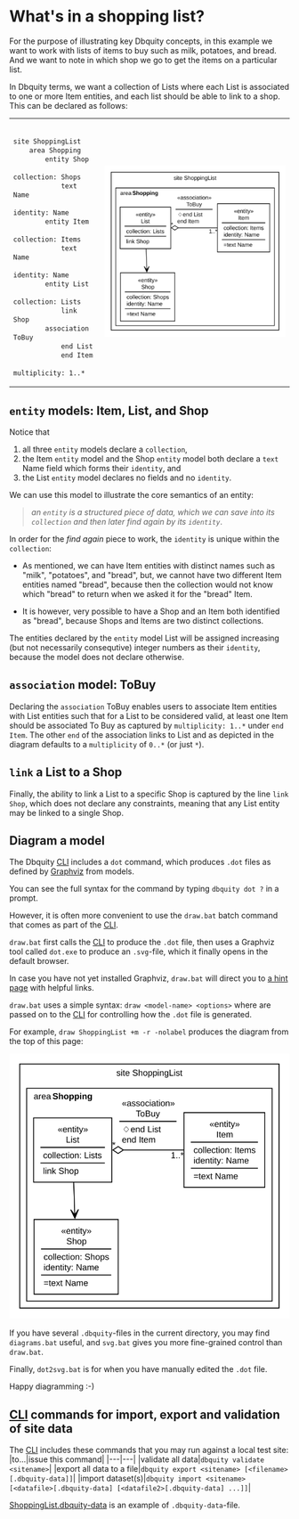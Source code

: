 # What's in a shopping list?

For the purpose of illustrating key Dbquity concepts, in this example we want to work with lists of items to buy such as milk, potatoes, and bread. And we want to note in which shop we go to get the items on a particular list.

In Dbquity terms, we want a collection of Lists where each List is associated to one or more Item entities, and each list should be able to link to a shop. This can be declared as follows:

<table><tr><td><pre><code>
site ShoppingList
    area Shopping
        entity Shop
            collection: Shops
            text Name
            identity: Name
        entity Item
            collection: Items
            text Name
            identity: Name
        entity List
            collection: Lists
            link Shop
        association ToBuy
            end List
            end Item
                multiplicity: 1..*
</code></pre></td>
<td><img src="ShoppingList.dbquity.svg"/></td></tr></table>

## `entity` models: Item, List, and Shop
Notice that 
1. all three `entity` models declare a `collection`,
2. the Item `entity` model and the Shop `entity` model both declare a `text` Name field which forms their `identity`, and
3. the List `entity` model declares no fields and no `identity`.

We can use this model to illustrate the core semantics of an entity:
> *an `entity` is a structured piece of data, which we can save into its `collection` and then later find again by its `identity`*.

In order for the *find again* piece to work, the `identity` is unique within the `collection`:

- As mentioned, we can have Item entities with distinct names such as "milk", "potatoes", and "bread", but, we cannot have two different Item entities named "bread", because then the collection would not know which "bread" to return when we asked it for the "bread" Item.

- It is however, very possible to have a Shop and an Item both identified as "bread", because Shops and Items are two distinct collections.

The entities declared by the `entity` model List will be assigned increasing (but not necessarily consequtive) integer numbers as their `identity`, because the model does not declare otherwise. 

## `association` model: ToBuy
Declaring the `association` ToBuy enables users to associate Item entities with List entities such that for a List to be considered valid, at least one Item should be associated To Buy as captured by `multiplicity: 1..*` under `end Item`. The other `end` of the association links to List and as depicted in the diagram defaults to a `multiplicity` of `0..*` (or just `*`).

## `link` a List to a Shop
Finally, the ability to link a List to a specific Shop is captured by the line `link Shop`, which does not declare any constraints, meaning that any List entity may be linked to a single Shop.

## Diagram a model
The Dbquity [CLI](https://model.dbquity.com/#command-line-interface-cli) includes a `dot` command, which produces `.dot` files as defined by [Graphviz](https://graphviz.org) from models.

You can see the full syntax for the command by typing `dbquity dot ?` in a prompt.

However, it is often more convenient to use the `draw.bat` batch command that comes as part of the [CLI](https://model.dbquity.com/#command-line-interface-cli).

`draw.bat` first calls the [CLI](https://model.dbquity.com/#command-line-interface-cli) to produce the `.dot` file, then uses a Graphviz tool called `dot.exe` to produce an `.svg`-file, which it finally opens in the default browser.

In case you have not yet installed Graphviz, `draw.bat` will direct you to [a hint page](https://dbquity.com/svgfail?dotfile=mymodel) with helpful links.

`draw.bat` uses a simple syntax: `draw <model-name> <options>` where <options> are passed on to the [CLI](https://model.dbquity.com/#command-line-interface-cli) for controlling how the `.dot` file is generated.

For example, `draw ShoppingList +m -r -nolabel` produces the diagram from the top of this page:

![Diagram showing the structure of the ShoppingList sample model](ShoppingList.dbquity.svg)

If you have several `.dbquity`-files in the current directory, you may find `diagrams.bat` useful, and `svg.bat` gives you more fine-grained control than `draw.bat`.

Finally, `dot2svg.bat` is for when you have manually edited the `.dot` file.

Happy diagramming :-)

## [CLI](https://model.dbquity.com/#command-line-interface-cli) commands for import, export and validation of site data
The [CLI](https://model.dbquity.com/#command-line-interface-cli) includes these commands that you may run against a local test site:
|to...|issue this command|
|---|---|
|validate all data|`dbquity validate <sitename>`|
|export all data to a file|`dbquity export <sitename> [<filename>[.dbquity-data]]`|
|import dataset(s)|`dbquity import <sitename> [<datafile>[.dbquity-data] [<datafile2>[.dbquity-data] ...]]`|

[ShoppingList.dbquity-data](ShoppingList.dbquity-data) is an example of `.dbquity-data`-file.
